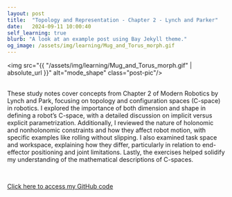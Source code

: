 ```yaml
---
layout: post
title:  "Topology and Representation - Chapter 2 - Lynch and Parker"
date:   2024-09-11 10:00:40
self_learning: true
blurb: "A look at an example post using Bay Jekyll theme."
og_image: /assets/img/learning/Mug_and_Torus_morph.gif
---
```


<img src="{{ "/assets/img/learning/Mug_and_Torus_morph.gif" | absolute_url }}" alt="mode_shape" class="post-pic"/>
<br />
<br />

These study notes cover concepts from Chapter 2 of Modern Robotics by Lynch and Park, focusing on topology and configuration spaces (C-space) in robotics. I explored the importance of both dimension and shape in defining a robot’s C-space, with a detailed discussion on implicit versus explicit parametrization. Additionally, I reviewed the nature of holonomic and nonholonomic constraints and how they affect robot motion, with specific examples like rolling without slipping. I also examined task space and workspace, explaining how they differ, particularly in relation to end-effector positioning and joint limitations. Lastly, the exercises helped solidify my understanding of the mathematical descriptions of C-spaces.

<br />

[Click here to access my GitHub code](https://github.com/YaroKazakov/RL-phd/blob/main/Robotics%20book/Chapter%202%20-%20Topology%20-%20Notes%20and%20Exercises.pdf)

<br />
